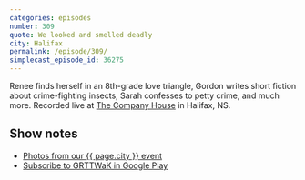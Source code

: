 ```yaml
---
categories: episodes
number: 309
quote: We looked and smelled deadly
city: Halifax
permalink: /episode/309/
simplecast_episode_id: 36275
---
```


Renee finds herself in an 8th-grade love triangle, Gordon writes short fiction about crime-fighting insects, Sarah confesses to petty crime, and much more. Recorded live at [The Company House](http://www.thecompanyhouse.ca/) in Halifax, NS.

## Show notes
- [Photos from our {{ page.city }} event](https://www.facebook.com/media/set/?set=a.10153674905528600.1073741865.121054468599&type=3)
- [Subscribe to GRTTWaK in Google Play](http://links.grownupsreadthingstheywroteaskids.com/googleplay)
